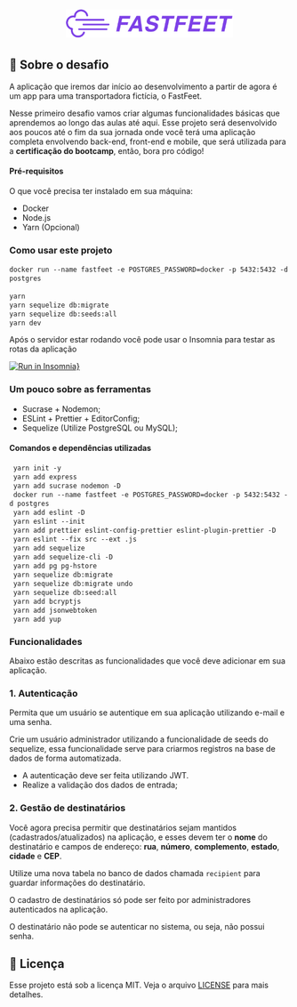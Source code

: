 <h1 align="center">
  <img alt="Fastfeet" title="Fastfeet" src=".github/logo.png" width="300px" />
</h1>


## :rocket: Sobre o desafio

A aplicação que iremos dar início ao desenvolvimento a partir de agora é um app para uma transportadora fictícia, o FastFeet.

Nesse primeiro desafio vamos criar algumas funcionalidades básicas que aprendemos ao longo das aulas até aqui. Esse projeto será desenvolvido aos poucos até o fim da sua jornada onde você terá uma aplicação completa envolvendo back-end, front-end e mobile, que será utilizada para a **certificação do bootcamp**, então, bora pro código!

#### **Pré-requisitos**


O que você precisa ter instalado em sua máquina:

- Docker
- Node.js
- Yarn (Opcional)


### **Como usar este projeto**

```
docker run --name fastfeet -e POSTGRES_PASSWORD=docker -p 5432:5432 -d postgres

yarn
yarn sequelize db:migrate
yarn sequelize db:seeds:all
yarn dev
```

Após o servidor estar rodando você pode usar o Insomnia para testar as rotas da aplicação

[![Run in Insomnia}](https://insomnia.rest/images/run.svg)](https://insomnia.rest/run/?label=FASTFEET&uri=https%3A%2F%2Fraw.githubusercontent.com%2FARTHURPC03%2FFastFeet%2Fmaster%2FInsomnia_2020-02-26.json)
### **Um pouco sobre as ferramentas**

- Sucrase + Nodemon;
- ESLint + Prettier + EditorConfig;
- Sequelize (Utilize PostgreSQL ou MySQL);

#### **Comandos e dependências utilizadas**

```
 yarn init -y
 yarn add express
 yarn add sucrase nodemon -D
 docker run --name fastfeet -e POSTGRES_PASSWORD=docker -p 5432:5432 -d postgres
 yarn add eslint -D
 yarn eslint --init
 yarn add prettier eslint-config-prettier eslint-plugin-prettier -D
 yarn eslint --fix src --ext .js
 yarn add sequelize
 yarn add sequelize-cli -D
 yarn add pg pg-hstore
 yarn sequelize db:migrate
 yarn sequelize db:migrate undo
 yarn sequelize db:seed:all
 yarn add bcryptjs
 yarn add jsonwebtoken
 yarn add yup
```


### **Funcionalidades**

Abaixo estão descritas as funcionalidades que você deve adicionar em sua aplicação.

### 1. Autenticação

Permita que um usuário se autentique em sua aplicação utilizando e-mail e uma senha.

Crie um usuário administrador utilizando a funcionalidade de seeds do sequelize, essa funcionalidade serve para criarmos registros na base de dados de forma automatizada.

- A autenticação deve ser feita utilizando JWT.
- Realize a validação dos dados de entrada;

### 2. Gestão de destinatários

Você agora precisa permitir que destinatários sejam mantidos (cadastrados/atualizados) na aplicação, e esses devem ter o **nome** do destinatário e campos de endereço: **rua**, **número**, **complemento**, **estado**, **cidade** e **CEP**.

Utilize uma nova tabela no banco de dados chamada `recipient` para guardar informações do destinatário.

O cadastro de destinatários só pode ser feito por administradores autenticados na aplicação.

O destinatário não pode se autenticar no sistema, ou seja, não possui senha.

## :memo: Licença

Esse projeto está sob a licença MIT. Veja o arquivo [LICENSE](LICENSE.md) para mais detalhes.
